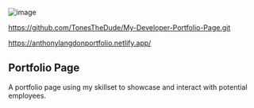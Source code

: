 ![image](https://github.com/user-attachments/assets/79ece2b5-ac81-4dde-aadc-f8026f2cbc0b)

https://github.com/TonesTheDude/My-Developer-Portfolio-Page.git

https://anthonylangdonportfolio.netlify.app/

## Portfolio Page
A portfolio page using my skillset to showcase and interact with potential employees.

